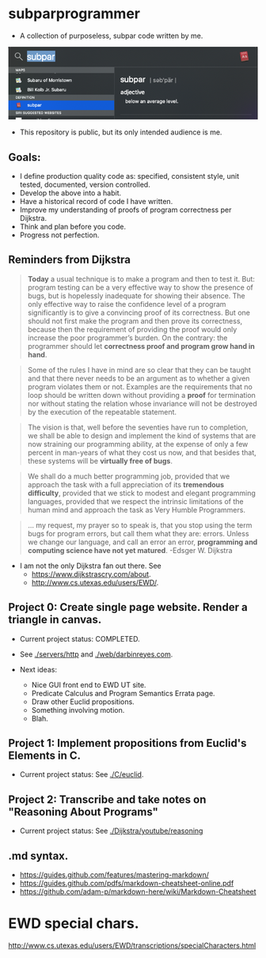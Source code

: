 # subparprogrammer
* A collection of purposeless, subpar code written by me.

![screenshot 0](https://github.com/darbinreyes/subparprogrammer/blob/master/subpar.png)

* This repository is public, but its only intended audience is me.

## Goals:
* I define production quality code as: specified, consistent style, unit tested, documented, version controlled.
* Develop the above into a habit.
* Have a historical record of code I have written.
* Improve my understanding of proofs of program correctness per Dijkstra.
* Think and plan before you code.
* Progress not perfection.

## Reminders from Dijkstra
> **Today** a usual technique is to make a program and then to test it. But: program testing can be a very effective way to show the presence of bugs, but is hopelessly inadequate for showing their absence. The only effective way to raise the confidence level of a program significantly is to give a convincing proof of its correctness. But one should not first make the program and then prove its correctness, because then the requirement of providing the proof would only increase the poor programmer’s burden. On the contrary: the programmer should let **correctness proof and program grow hand in hand**. 

> Some of the rules I have in mind are so clear that they can be taught and that there never needs to be an argument as to whether a given program violates them or not. Examples are the requirements that no loop should be written down without providing a **proof** for termination nor without stating the relation whose invariance will not be destroyed by the execution of the repeatable statement.

> The vision is that, well before the seventies have run to completion, we shall be able to design and implement the kind of systems that are now straining our programming ability, at the expense of only a few percent in man-years of what they cost us now, and that besides that, these systems will be **virtually free of bugs**. 

> We shall do a much better programming job, provided that we approach the task with a full appreciation of its **tremendous difficulty**, provided that we stick to modest and elegant programming languages, provided that we respect the intrinsic limitations of the human mind and approach the task as Very Humble Programmers.

> ... my request, my prayer so to speak is, that you stop using the term bugs for program errors, but call them what they are: errors. Unless we change our language, and call an error an error, **programming and computing science have not yet matured**. -Edsger W. Dijkstra

* I am not the only Dijkstra fan out there. See 
  * https://www.dijkstrascry.com/about.
  * http://www.cs.utexas.edu/users/EWD/.

## Project 0: Create single page website. Render a triangle in canvas.

* Current project status: COMPLETED.

* See [./servers/http](https://github.com/darbinreyes/subparprogrammer/tree/master/servers/http) and [./web/darbinreyes.com](https://github.com/darbinreyes/subparprogrammer/tree/master/web/darbinreyes.com).
* Next ideas:
  * Nice GUI front end to EWD UT site.
  * Predicate Calculus and Program Semantics Errata page.
  * Draw other Euclid propositions.
  * Something involving motion.
  * Blah.
## Project 1: Implement propositions from Euclid's Elements in C.

* Current project status: See [./C/euclid](https://github.com/darbinreyes/subparprogrammer/tree/master/C/euclid).

## Project 2: Transcribe and take notes on "Reasoning About Programs"

* Current project status: See [./Dijkstra/youtube/reasoning](https://github.com/darbinreyes/subparprogrammer/tree/master/Dijkstra/youtube/reasoning)

## .md syntax. 

* https://guides.github.com/features/mastering-markdown/
* https://guides.github.com/pdfs/markdown-cheatsheet-online.pdf
* https://github.com/adam-p/markdown-here/wiki/Markdown-Cheatsheet

# EWD special chars. 

http://www.cs.utexas.edu/users/EWD/transcriptions/specialCharacters.html


